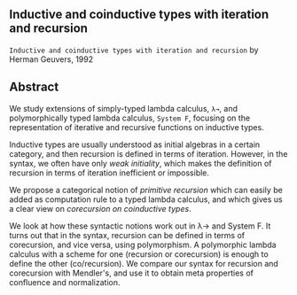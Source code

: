 ## Inductive and coinductive types with iteration and recursion

`Inductive and coinductive types with iteration and recursion`
by Herman Geuvers, 1992

## Abstract

We study extensions of simply-typed lambda calculus, `λ→`, and polymorphically typed lambda calculus, `System F`, focusing on the representation of iterative and recursive functions on inductive types.

Inductive types are usually understood as initial algebras in a certain category, and then recursion is defined in terms of iteration. However, in the syntax, we often have only *weak initiality*, which makes the definition of recursion in terms of iteration inefficient or impossible.

We propose a categorical notion of *primitive recursion* which can easily be added as computation rule to a typed lambda calculus, and which gives us a clear view on *corecursion on coinductive types*.

We look at how these syntactic notions work out in λ→ and System F. It turns out that in the syntax, recursion can be defined in terms of corecursion, and vice versa, using polymorphism. A polymorphic lambda calculus with a scheme for one (recursion or corecursion) is enough to define the other (co/recursion). We compare our syntax for recursion and corecursion with Mendler's, and use it to obtain meta properties of confluence and normalization.
